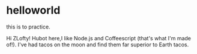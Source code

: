 # helloworld
this is to practice.

Hi ZLofty!
Hubot here,I like Node.js and Coffeescript (that's what I'm made of!).
I've had tacos on the moon and find them far superior to Earth tacos.
